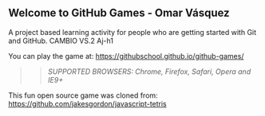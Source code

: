 ## Welcome to GitHub Games - Omar Vásquez
A project based learning activity for people who are getting started with Git and GitHub. CAMBIO VS.2
Aj-h1

You can play the game at: https://githubschool.github.io/github-games/

>> _*SUPPORTED BROWSERS*: Chrome, Firefox, Safari, Opera and IE9+_

This fun open source game was cloned from: https://github.com/jakesgordon/javascript-tetris
